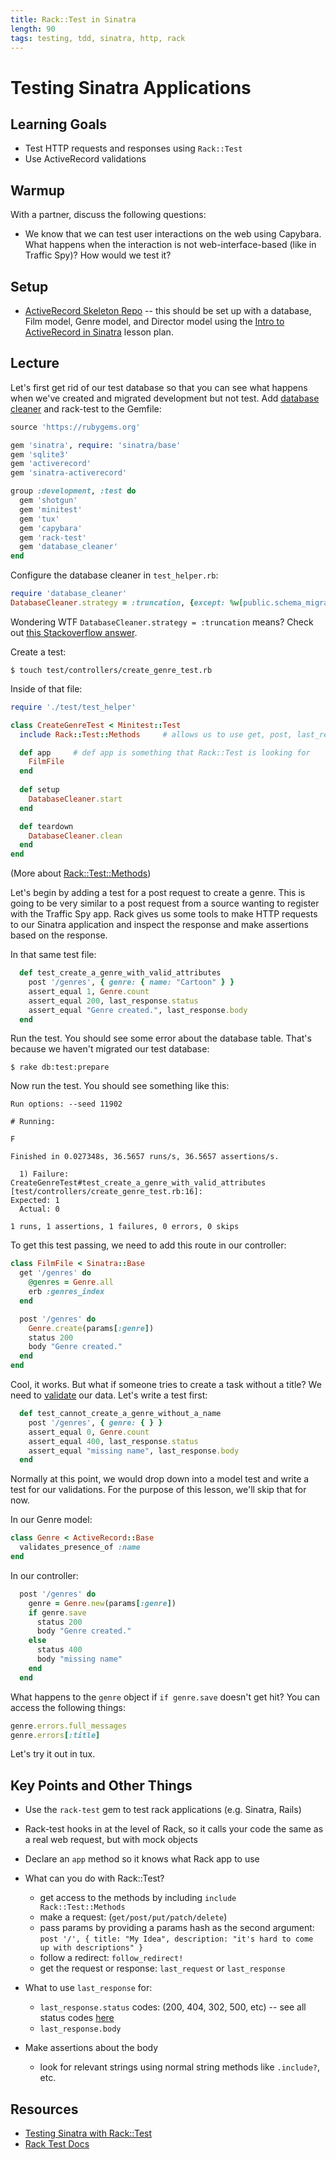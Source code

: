 ```yaml
---
title: Rack::Test in Sinatra
length: 90
tags: testing, tdd, sinatra, http, rack
---
```


# Testing Sinatra Applications

## Learning Goals

* Test HTTP requests and responses using `Rack::Test`
* Use ActiveRecord validations

## Warmup 

With a partner, discuss the following questions: 

* We know that we can test user interactions on the web using Capybara. What happens when the interaction is not web-interface-based (like in Traffic Spy)? How would we test it? 

## Setup

* [ActiveRecord Skeleton Repo](https://github.com/rwarbelow/active-record-sinatra) -- this should be set up with a database, Film model, Genre model, and Director model using the [Intro to ActiveRecord in Sinatra](https://github.com/turingschool/lesson_plans/blob/master/ruby_02-web_applications_with_ruby/intro_to_active_record_in_sinatra.markdown) lesson plan. 

## Lecture

Let's first get rid of our test database so that you can see what happens when we've created and migrated development but not test. Add [database cleaner](https://github.com/DatabaseCleaner/database_cleaner) and rack-test to the Gemfile:

```ruby
source 'https://rubygems.org'

gem 'sinatra', require: 'sinatra/base'
gem 'sqlite3'
gem 'activerecord'
gem 'sinatra-activerecord'

group :development, :test do
  gem 'shotgun'
  gem 'minitest'
  gem 'tux'
  gem 'capybara'
  gem 'rack-test'
  gem 'database_cleaner'
end
```

Configure the database cleaner in `test_helper.rb`:

```ruby
require 'database_cleaner'
DatabaseCleaner.strategy = :truncation, {except: %w[public.schema_migrations]}
```

Wondering WTF `DatabaseCleaner.strategy = :truncation` means? Check out [this Stackoverflow answer](http://stackoverflow.com/questions/10904996/difference-between-truncation-transaction-and-deletion-database-strategies).

Create a test: 

```
$ touch test/controllers/create_genre_test.rb
```

Inside of that file:

```ruby
require './test/test_helper'

class CreateGenreTest < Minitest::Test 
  include Rack::Test::Methods     # allows us to use get, post, last_request, etc.

  def app     # def app is something that Rack::Test is looking for
    FilmFile
  end
  
  def setup
    DatabaseCleaner.start
  end

  def teardown
    DatabaseCleaner.clean
  end
end
```

(More about [Rack::Test::Methods](http://www.rubydoc.info/github/brynary/rack-test/master/Rack/Test/Methods))

Let's begin by adding a test for a post request to create a genre. This is going to be very similar to a post request from a source wanting to register with the Traffic Spy app. Rack gives us some tools to make HTTP requests to our Sinatra application and inspect the response and make assertions based on the response.

In that same test file:

```ruby
  def test_create_a_genre_with_valid_attributes
    post '/genres', { genre: { name: "Cartoon" } }
    assert_equal 1, Genre.count
    assert_equal 200, last_response.status
    assert_equal "Genre created.", last_response.body
  end
```

Run the test. You should see some error about the database table. That's because we haven't migrated our test database:

```
$ rake db:test:prepare
```

Now run the test. You should see something like this:

```
Run options: --seed 11902

# Running:

F

Finished in 0.027348s, 36.5657 runs/s, 36.5657 assertions/s.

  1) Failure:
CreateGenreTest#test_create_a_genre_with_valid_attributes [test/controllers/create_genre_test.rb:16]:
Expected: 1
  Actual: 0

1 runs, 1 assertions, 1 failures, 0 errors, 0 skips
```

To get this test passing, we need to add this route in our controller:

```ruby
class FilmFile < Sinatra::Base
  get '/genres' do
    @genres = Genre.all
    erb :genres_index
  end

  post '/genres' do
    Genre.create(params[:genre])
    status 200
    body "Genre created."
  end
end
```

Cool, it works. But what if someone tries to create a task without a title? We need to [validate](http://guides.rubyonrails.org/active_record_validations.html) our data. Let's write a test first:

```ruby
  def test_cannot_create_a_genre_without_a_name
    post '/genres', { genre: { } }
    assert_equal 0, Genre.count
    assert_equal 400, last_response.status
    assert_equal "missing name", last_response.body
  end
```

Normally at this point, we would drop down into a model test and write a test for our validations. For the purpose of this lesson, we'll skip that for now. 

In our Genre model:

```ruby
class Genre < ActiveRecord::Base
  validates_presence_of :name
end
```

In our controller:

```ruby
  post '/genres' do
    genre = Genre.new(params[:genre])
    if genre.save
      status 200
      body "Genre created."
    else
      status 400
      body "missing name"
    end
  end
```

What happens to the `genre` object if `if genre.save` doesn't get hit? You can access the following things:

```ruby
genre.errors.full_messages
genre.errors[:title]
```

Let's try it out in tux. 

## Key Points and Other Things

* Use the `rack-test` gem to test rack applications (e.g. Sinatra, Rails)
* Rack-test hooks in at the level of Rack, so it calls your code the same as a real web request, but with mock objects
* Declare an `app` method so it knows what Rack app to use

* What can you do with Rack::Test? 
  * get access to the methods by including `include Rack::Test::Methods`
  * make a request: (`get/post/put/patch/delete`)
  * pass params by providing a params hash as the second argument: `post '/', { title: "My Idea", description: "it's hard to come up with descriptions" }`
  * follow a redirect: `follow_redirect!`
  * get the request or response: `last_request` or `last_response`

* What to use `last_response` for:
  * `last_response.status` codes: (200, 404, 302, 500, etc) -- see all status codes [here](http://www.w3.org/Protocols/rfc2616/rfc2616-sec10.html)
  * `last_response.body`

* Make assertions about the body
  * look for relevant strings using normal string methods like `.include?`, etc.

## Resources

* [Testing Sinatra with Rack::Test](http://www.sinatrarb.com/testing.html)
* [Rack Test Docs](https://github.com/brynary/rack-test/)
